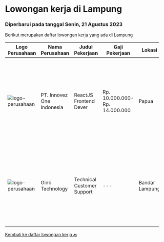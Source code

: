 
  # Lowongan kerja di Lampung

  ### Diperbarui pada tanggal Senin, 21 Agustus 2023

  Berikut merupakan daftar lowongan kerja yang ada di Lampung

  |Logo Perusahaan | Nama Perusahaan | Judul Pekerjaan | Gaji Pekerjaan | Lokasi | Deskripsi | Tanggal diunggah | Pranala |
  | -------------- | --------------- | --------------- | --------- | --------- | -------------- | ------- | ----------- |
  |![logo-perusahaan](https://image-service-cdn.seek.com.au/5ac1ce894c015b4831ba1d1458ad5a1b4e630a93/ee4dce1061f3f616224767ad58cb2fc751b8d2dc)|PT. Innovez One Indonesia|ReactJS Frontend Dever|Rp. 10.000.000-Rp. 14.000.000|Papua|Innovez One is a tech innovator in the maritime sector, transforming maritime sector through digitalisation and AI powered solutions in solving...|Selasa, 08 Agustus 2023|https://www.jobstreet.co.id/id/job/reactjs-frontend-dever-4431326?token=0~0895c4e6-2d71-4dc0-b2e6-dd465b7aad56&sectionRank=1&jobId=jobstreet-id-job-4431326|
|![logo-perusahaan](https://image-service-cdn.seek.com.au/d0bfaddb46830920d006d3426c8ab0d54b30bfbf/ee4dce1061f3f616224767ad58cb2fc751b8d2dc)|Gink Technology|Technical Customer Support|---|Bandar Lampung|Kualifikasi -Pendidikan akademis minimal D3 dari jurusan teknik informatika, manajemen informatika dan sistem informasi -Mempunyai keterampilan...|Jumat, 18 Agustus 2023|https://www.jobstreet.co.id/id/job/technical-customer-support-1036718191?token=0~0895c4e6-2d71-4dc0-b2e6-dd465b7aad56&sectionRank=2&jobId=jobstreet-id-job-1036718191|


  [Kembali ke daftar lowongan kerja 🔙](../README.md#daftar-lowongan-kerja)
  